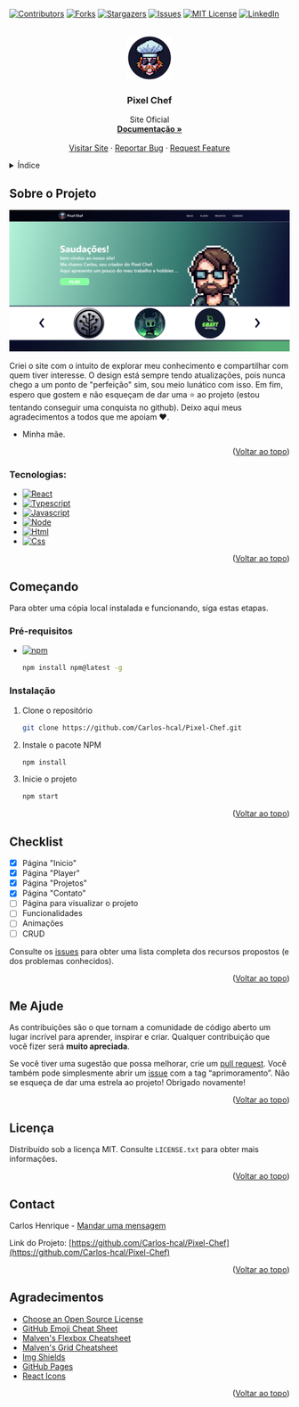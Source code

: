 <a name="readme-top"></a>

[![Contributors][contributors-shield]][contributors-url]
[![Forks][forks-shield]][forks-url]
[![Stargazers][stars-shield]][stars-url]
[![Issues][issues-shield]][issues-url]
[![MIT License][license-shield]][license-url]
[![LinkedIn][linkedin-shield]][linkedin-url]

<br />
<div align="center">
  <a href="https://github.com/Carlos-hcal/Pixel-Chef" target="_blank">
    <img src="images/Icon.png" alt="Logo" width="80" height="80">
  </a>

  <h3 align="center">Pixel Chef</h3>

  <p align="center">
    Site Oficial
    <br />
    <a href="https://github.com/Carlos-hcal/Pixel-Chef" target="_blank"><strong>Documentação »</strong></a>
    <br />
    <br />
    <a href="https://www.pixelchef.com.br/" target="_blank">Visitar Site</a>
    ·
    <a href="https://github.com/Carlos-hcal/Pixel-Chef/issues" target="_blank">Reportar Bug</a>
    ·
    <a href="https://github.com/Carlos-hcal/Pixel-Chef/issues" target="_blank">Request Feature</a>
  </p>
</div>

<details>
  <summary>Índice</summary>
  <ol>
    <li>
      <a href="#about-the-project">Sobre o Projeto</a>
      <ul>
        <li><a href="#built-with">Built With</a></li>
      </ul>
    </li>
    <li>
      <a href="#getting-started">Getting Started</a>
      <ul>
        <li><a href="#prerequisites">Prerequisites</a></li>
        <li><a href="#installation">Installation</a></li>
      </ul>
    </li>
    <li><a href="#usage">Usage</a></li>
    <li><a href="#roadmap">Roadmap</a></li>
    <li><a href="#contributing">Contributing</a></li>
    <li><a href="#license">License</a></li>
    <li><a href="#contact">Contact</a></li>
    <li><a href="#acknowledgments">Acknowledgments</a></li>
  </ol>
</details>

## Sobre o Projeto

[![Product Name Screen Shot][product-screenshot]](https://example.com)

Criei o site com o intuito de explorar meu conhecimento e compartilhar com quem tiver interesse. O design está sempre tendo atualizações, pois nunca chego a um ponto de "perfeição" sim, sou meio lunático com isso. Em fim, espero que gostem e não esqueçam de dar uma ⭐ ao projeto (estou tentando conseguir uma conquista no github). Deixo aqui meus agradecimentos a todos que me apoiam ❤️.

- Minha mãe.

<p align="right">(<a href="#readme-top">Voltar ao topo</a>)</p>

### Tecnologias:

- [![React][React.js]][React-url]
- [![Typescript][Typescript.ts]][Typescript-url]
- [![Javascript][Javascript.js]][Javascript-url]
- [![Node][Node.js]][Node-url]
- [![Html][Html.html]][Html-url]
- [![Css][Css.css]][Css-url]

<p align="right">(<a href="#readme-top">Voltar ao topo</a>)</p>

## Começando

Para obter uma cópia local instalada e funcionando, siga estas etapas.

### Pré-requisitos

- [![npm][npm.npm]][npm-url]

  ```sh
  npm install npm@latest -g
  ```

### Instalação

1. Clone o repositório
   ```sh
   git clone https://github.com/Carlos-hcal/Pixel-Chef.git
   ```
3. Instale o pacote NPM
   ```sh
   npm install
   ```
4. Inicie o projeto 
   ```sh
   npm start
   ```

<p align="right">(<a href="#readme-top">Voltar ao topo</a>)</p>

## Checklist

- [x] Página "Inicio"
- [x] Página "Player"
- [x] Página "Projetos"
- [x] Página "Contato"
- [ ] Página para visualizar o projeto
- [ ] Funcionalidades
- [ ] Animações
- [ ] CRUD

Consulte os [issues](https://github.com/Carlos-hcal/Pixel-Chef/issues) para obter uma lista completa dos recursos propostos (e dos problemas conhecidos).

<p align="right">(<a href="#readme-top">Voltar ao topo</a>)</p>

## Me Ajude

As contribuições são o que tornam a comunidade de código aberto um lugar incrível para aprender, inspirar e criar. Qualquer contribuição que você fizer será **muito apreciada**.

Se você tiver uma sugestão que possa melhorar, crie um [pull request](https://github.com/Carlos-hcal/Pixel-Chef/pulls). Você também pode simplesmente abrir um 
[issue](https://github.com/Carlos-hcal/Pixel-Chef/issues) com a tag “aprimoramento”. Não se esqueça de dar uma estrela ao projeto! Obrigado novamente!

<p align="right">(<a href="#readme-top">Voltar ao topo</a>)</p>

## Licença

Distribuído sob a licença MIT. Consulte `LICENSE.txt` para obter mais informações.

<p align="right">(<a href="#readme-top">Voltar ao topo</a>)</p>

## Contact

Carlos Henrique - [Mandar uma mensagem](https://mail.google.com/mail/u/0/#inbox?compose=GTvVlcSMScfpjGgMkwPTWWCGrKctzNQKPJQPWpTGLGqwXDQDQMKxPXrcBrcQjWsTlcLnbbGKMRWxG)

Link do Projeto: [https://github.com/Carlos-hcal/Pixel-Chef](https://github.com/Carlos-hcal/Pixel-Chef)

<p align="right">(<a href="#readme-top">Voltar ao topo</a>)</p>

## Agradecimentos

- [Choose an Open Source License](https://choosealicense.com)
- [GitHub Emoji Cheat Sheet](https://www.webpagefx.com/tools/emoji-cheat-sheet)
- [Malven's Flexbox Cheatsheet](https://flexbox.malven.co/)
- [Malven's Grid Cheatsheet](https://grid.malven.co/)
- [Img Shields](https://shields.io)
- [GitHub Pages](https://pages.github.com)
- [React Icons](https://react-icons.github.io/react-icons/search)

<p align="right">(<a href="#readme-top">Voltar ao topo</a>)</p>

[contributors-shield]: https://img.shields.io/github/contributors/Carlos-hcal/Pixel-Chef.svg?style=for-the-badge
[contributors-url]: https://github.com/Carlos-hcal/Pixel-Chef/graphs/contributors
[forks-shield]: https://img.shields.io/github/forks/Carlos-hcal/Pixel-Chef.svg?style=for-the-badge
[forks-url]: https://github.com/Carlos-hcal/Pixel-Chef/network/members
[stars-shield]: https://img.shields.io/github/stars/Carlos-hcal/Pixel-Chef.svg?style=for-the-badge
[stars-url]: https://github.com/Carlos-hcal/Pixel-Chef/stargazers
[issues-shield]: https://img.shields.io/github/issues/Carlos-hcal/Pixel-Chef.svg?style=for-the-badge
[issues-url]: https://github.com/Carlos-hcal/Pixel-Chef/issues
[license-shield]: https://img.shields.io/github/license/Carlos-hcal/Pixel-Chef.svg?style=for-the-badge
[license-url]: https://github.com/Carlos-hcal/Pixel-Chef/blob/master/LICENSE.txt
[linkedin-shield]: https://img.shields.io/badge/-LinkedIn-black.svg?style=for-the-badge&logo=linkedin&colorB=555
[linkedin-url]: https://www.linkedin.com/in/carlos-henrique-20b78a238/
[product-screenshot]: images/tamplate.png
[React.js]: https://img.shields.io/badge/React-20232A?style=for-the-badge&logo=react&logoColor=61DAFB
[React-url]: https://reactjs.org/
[TypeScript.ts]: https://img.shields.io/badge/TypeScript-20232A?style=for-the-badge&logo=TypeScript&logoColor=2D79C7
[TypeScript-url]: https://www.typescriptlang.org/
[Javascript.js]: https://img.shields.io/badge/JavaScript-20232A?style=for-the-badge&logo=javascript&logoColor=F7DF1E
[Javascript-url]: https://www.javascript.com/
[Node.js]: https://img.shields.io/badge/Node-20232A?style=for-the-badge&logo=nodedotjs&logoColor=519E44
[Node-url]: https://nodejs.org/en
[Html.html]: https://img.shields.io/badge/HTML5-20232A?style=for-the-badge&logo=html5&logoColor=E34F26
[Html-url]: https://html.com/
[Css.css]: https://img.shields.io/badge/CSS3-20232A?style=for-the-badge&logo=css3&logoColor=1572B6
[Css-url]: https://developer.mozilla.org/pt-BR/docs/Web/CSS
[npm.npm]: https://img.shields.io/badge/npm-20232A?style=for-the-badge&logo=npm&logoColor=CB0000
[npm-url]: https://www.npmjs.com/

